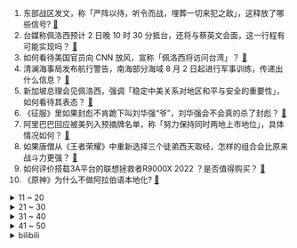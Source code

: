 1. 东部战区发文，称「严阵以待，听令而战，埋葬一切来犯之敌」，这释放了哪些信号? [:link:](https://www.zhihu.com/question/546437652)
2. 台媒称佩洛西预计 2 日晚 10 时 30 分抵台，还将与蔡英文会面，这一行程有可能实现吗？ [:link:](https://www.zhihu.com/question/546453544)
3. 如何看待美国官员向 CNN 放风，宣称「佩洛西将访问台湾」？ [:link:](https://www.zhihu.com/question/546436661)
4. 清澜海事局发布航行警告，南海部分海域 8 月 2 日起进行军事训练，传递出什么信息？ [:link:](https://www.zhihu.com/question/546443427)
5. 新加坡总理会见佩洛西，强调「稳定中美关系对地区和平与安全的重要性」，如何看待其表态？ [:link:](https://www.zhihu.com/question/546435551)
6. 《征服》里如果封彪不肯跪下叫刘华强“爷”，刘华强会不会真的杀了封彪？ [:link:](https://www.zhihu.com/question/330709485)
7. 阿里巴巴回应被美列入预摘牌名单，称「努力保持同时两地上市地位」，具体情况如何？ [:link:](https://www.zhihu.com/question/546324063)
8. 如果唐僧从《王者荣耀》中重新选择三个徒弟西天取经，怎样的组合会比原来战斗力更强？ [:link:](https://www.zhihu.com/question/545952631)
9. 如何评价搭载3A平台的联想拯救者R9000X 2022 ？是否值得购买？ [:link:](https://www.zhihu.com/question/546099933)
10. 《原神》为什么不做阿拉伯语本地化? [:link:](https://www.zhihu.com/question/544818604)
<details>
<summary>11 ~ 20</summary>

11. 敏感时期，「东风-17」高超音速导弹发射画面首度公开，这透露了哪些信息？ [:link:](https://www.zhihu.com/question/546338147)
12. 你们在旅游的时候发生过哪些开心或者不开心的事情？ [:link:](https://www.zhihu.com/question/358934847)
13. 你认为哪些对健康有利的电器是家庭必备的？ [:link:](https://www.zhihu.com/question/545160117)
14. 生活中有哪些智能小家电，让你买过后觉得非常值，幸福感超强？ [:link:](https://www.zhihu.com/question/498185670)
15. 上了重点高中之后我该不该努力维持一段表面没有问题的友谊？ [:link:](https://www.zhihu.com/question/546095306)
16. 亲戚家4个孩子，给你家1个孩子包红包600元，你给亲戚家孩子包多少红包？ [:link:](https://www.zhihu.com/question/512795097)
17. 高考生只背高考词汇3500够吗? [:link:](https://www.zhihu.com/question/546082085)
18. 如何看待浪潮员工连续值班24小时致昏迷，员工诊断为“呼吸性碱中毒”？ [:link:](https://www.zhihu.com/question/546388458)
19. 有哪些高情商的聊天技巧? [:link:](https://www.zhihu.com/question/388010261)
20. 戴宗一小时速度也就是 20 km，为什么不骑马？ [:link:](https://www.zhihu.com/question/533518804)
</details>
<details>
<summary>21 ~ 30</summary>

21. 雷克萨斯车祸多名救人者遭网暴，遭遇网络暴力该如何维权？ [:link:](https://www.zhihu.com/question/546132780)
22. 24岁，大专学历，在工厂上班，可是我又不甘心就这样过一辈子，对未来很迷茫，我该怎么办？ [:link:](https://www.zhihu.com/question/479565794)
23. 女子 5 次漏扫码获利 200 元被刑拘，如何从法律角度解读？ [:link:](https://www.zhihu.com/question/546330379)
24. 为什么人不能近亲结婚，而其它动物近亲则没有什么问题？ [:link:](https://www.zhihu.com/question/543519455)
25. 网红「周周在西非」疑失联，中国驻尼日利亚大使馆回应「正在调查核实」，具体情况如何？如何看待这种选择？ [:link:](https://www.zhihu.com/question/546431411)
26. 杭州发布三孩家庭住房公积金优惠政策，购买首套住房贷款额度上浮 20%，这会产生哪些影响？ [:link:](https://www.zhihu.com/question/546345975)
27. 为什么沈腾新电影《独行月球》的评价两极分化严重？ [:link:](https://www.zhihu.com/question/545913134)
28. 比亚迪海豹上市，订单已超 11 万，该车的热度为何如此高？ [:link:](https://www.zhihu.com/question/542841443)
29. 韩国国会议长室公布，国会议长将在 8 月 4 日见佩洛西，这一行程透露了哪些问题？ [:link:](https://www.zhihu.com/question/546363719)
30. 韩国总统尹锡悦支持率首次跌破 30% ，已宣布取消外地休假计划，发生了什么？ [:link:](https://www.zhihu.com/question/546383204)
</details>
<details>
<summary>31 ~ 40</summary>

31. 青海一儿童落水后亲属陆续下水营救，共 6 人溺水死亡，具体情况如何？发生溺水时该如何应对？ [:link:](https://www.zhihu.com/question/546336843)
32. 如何看待 7 月 31 日《英雄联盟》赛事官方最「加」数据疑似造假？ [:link:](https://www.zhihu.com/question/546338501)
33. 如何评价小米发布的「米家眼镜相机」，有哪些优势和不足？ [:link:](https://www.zhihu.com/question/546351730)
34. 如何评价美剧《西部世界》第四季第六集（S04E06）「Fidelity」？ [:link:](https://www.zhihu.com/question/543909441)
35. 「周周在西非」本人回应失联传闻，称自己目前很好，具体情况如何？如何评价她的婚姻选择？ [:link:](https://www.zhihu.com/question/546478306)
36. 能量的本质是什么? [:link:](https://www.zhihu.com/question/20730088)
37. 可以告诉我人生的价值吗？ [:link:](https://www.zhihu.com/question/546425207)
38. 父母推荐中文系，我非常向往社会学，我该不该读社会学? [:link:](https://www.zhihu.com/question/538879255)
39. 现在一口流利的英语还值钱吗？ [:link:](https://www.zhihu.com/question/541682008)
40. 英国工业联合会负责人丹克称「由于担心中英政治关系紧张，英国企业正切断对华贸易关系」，如何解读这一言论？ [:link:](https://www.zhihu.com/question/546405004)
</details>
<details>
<summary>41 ~ 50</summary>

41. 胡军回应代言理财产品「爆雷」，双方代言合约已于 2020 年 6 月正式结束，明星代言产品应注意什么？ [:link:](https://www.zhihu.com/question/546425644)
42. 能告诉我你觉得什么是快乐吗？ [:link:](https://www.zhihu.com/question/546436093)
43. 如何培养出一个有勇气的孩子？ [:link:](https://www.zhihu.com/question/545875898)
44. 《独行月球》有哪些「这不科学」的地方? [:link:](https://www.zhihu.com/question/546088047)
45. 23 考研不想成为炮灰，应该努力到什么程度呢？ [:link:](https://www.zhihu.com/question/540137319)
46. 目前食辣的风潮或将面临消退，研究人员表示辣味饮食的商业业态或到达顶峰将逐渐减弱，国人开始不爱吃辣了吗？ [:link:](https://www.zhihu.com/question/546434990)
47. 如何评价古天乐主演的《明日战记》？ [:link:](https://www.zhihu.com/question/60772659)
48. 青岛 2 名游客被海浪卷入海中，现场已有救援人员搜救，具体情况如何？在海边有哪些安全问题需要注意？ [:link:](https://www.zhihu.com/question/546355055)
49. 诸葛亮和岳飞终其一生为理想奋斗但最终却落得了凄惨的下场，他们这种没有顺从天意的努力有意义吗？ [:link:](https://www.zhihu.com/question/546288785)
50. 7 月 29 日，俄当局外长称「西方援乌武器只会让冲突持续」，如何看待这一观点？ [:link:](https://www.zhihu.com/question/546129075)
</details><details>
<summary>bilibili</summary>

1. 我玩MC玩破防了…… [:link:](//www.bilibili.com/video/BV1ad4y1D7k5)
2. 【猛男版】小城夏天丨来看看我们生活的小城吧！ [:link:](//www.bilibili.com/video/BV1pW4y1y7AJ)
3. 统帅深情 [:link:](//www.bilibili.com/video/BV1ig41117qQ)
4. 【时代少年团】《哭泣的游戏》个人角色短片之《沉默怪兽》 [:link:](//www.bilibili.com/video/BV1oG4y1e7Em)
5. 1块钱挑战！我跑遍杭州甚至买不到一瓶水！ [:link:](//www.bilibili.com/video/BV1pT411j7gW)
6. 自制战斗机式的打水仗摩托车 [:link:](//www.bilibili.com/video/BV1cG4y1q7iY)
7. 习主席的牵挂 [:link:](//www.bilibili.com/video/BV1wB4y187vU)
8. 忆往昔，一张戏台百家酬 [:link:](//www.bilibili.com/video/BV1ot4y1G73b)
9. 我一定会救你出去的！ [:link:](//www.bilibili.com/video/BV1Zr4y1V7L5)
10. 发起挑战随便p！ [:link:](//www.bilibili.com/video/BV1o94y1D7xG)
<details>
<summary>11 ~ 20</summary>

11. 无 伤 速 创 西 天 [:link:](//www.bilibili.com/video/BV1zW4y1y7NG)
12. life gose on [:link:](//www.bilibili.com/video/BV1ZV4y1L7Ge)
13. 聋哑人是怎么做到定时起床的？但到最后你知道了吗？ [:link:](//www.bilibili.com/video/BV1fF411w76u)
14. 这只猫让我笑了两分二十七秒！ [:link:](//www.bilibili.com/video/BV1iW4y1y7ko)
15. 看似乱作一团，实则毫无规律 [:link:](//www.bilibili.com/video/BV15r4y1j7rA)
16. 妈妈！别喂我了！！！ [:link:](//www.bilibili.com/video/BV1MG4y1q724)
17. 眼镜店是真的是网上说的那么暴利吗？我接手一周告诉你！ [:link:](//www.bilibili.com/video/BV1XV4y1j71W)
18. 一道绝对简单的美味《可乐鸡翅》，答应我一定学会它！ [:link:](//www.bilibili.com/video/BV18U4y1v7oh)
19. （ 生命的每一天 都是一场战斗 ） [:link:](//www.bilibili.com/video/BV1ad4y1D79s)
20. 耗时两年，只为这一刻的绽放！史诗级的同人！同人游戏《植物大战僵尸：冒险时光2》正式宣传片 [:link:](//www.bilibili.com/video/BV1Jg41117Tm)
</details>
<details>
<summary>21 ~ 30</summary>

21. 看完7月新番，我直接扭成双螺旋！【泛式】 [:link:](//www.bilibili.com/video/BV1JB4y1C7ZB)
22. 是本人！ [:link:](//www.bilibili.com/video/BV18g41117HB)
23. 这还能是.....植物大战僵尸！？代码自制戴夫的晚年生活！ [:link:](//www.bilibili.com/video/BV1uY4y1P79z)
24. 首尔大学博士如何当非洲仁君？【奇葩小国39】 [:link:](//www.bilibili.com/video/BV1Sr4y1L7nr)
25. 7月27日 [:link:](//www.bilibili.com/video/BV1uB4y1b7h6)
26. 秘密基地又挖出新空间啦，带你们看看里面又更新了啥？ [:link:](//www.bilibili.com/video/BV1MG4y1q7V9)
27. 屠龙勇士世界纪录：0.0秒瞬杀大龙！无数次尝试换来的肌肉记忆！！ [:link:](//www.bilibili.com/video/BV18a411T7zG)
28. 火柴人 VS 我的世界系列第二十九集 音符世界（Note Block Universe） [:link:](//www.bilibili.com/video/BV1sB4y1C72v)
29. 这也敢播啊？！！ [:link:](//www.bilibili.com/video/BV1eB4y1b78n)
30. 🐓鸡你太美，但是猫咪版🐓 [:link:](//www.bilibili.com/video/BV1tW4y1y7db)
</details>
<details>
<summary>31 ~ 40</summary>

31. 3个锥桶雨天上演狗血剧，它们的运动为何有规律？揭秘锥桶的三体运动 [:link:](//www.bilibili.com/video/BV1VG411h7eF)
32. 如何一天之内得罪一家人！ [:link:](//www.bilibili.com/video/BV1YW4y1y761)
33. 7龙神全部上场，爆肝16天4114场！ [:link:](//www.bilibili.com/video/BV15G411h7ew)
34. 去蜡像馆的人拍视频有多拼命 [:link:](//www.bilibili.com/video/BV1oa411M7Yz)
35. 手感顺滑 [:link:](//www.bilibili.com/video/BV15t4y1V7Ks)
36. 好简单做蚵仔煎，听说吃完就能在转角遇到爱 [:link:](//www.bilibili.com/video/BV1JU4y1v7z5)
37. 高智商自救 [:link:](//www.bilibili.com/video/BV1AF411A7UH)
38. 还是一如既往的热闹，满满都都是爱。 [:link:](//www.bilibili.com/video/BV1wV4y1j7c8)
39. 我就是为女搭档负重前行的冤种主持！我来b站啦！ [:link:](//www.bilibili.com/video/BV1oB4y1t7ey)
40. 这碗鲁肉饭 治好了我的精神内耗  【怎么这么值ep47-台湾风味小吃】 [:link:](//www.bilibili.com/video/BV14B4y1b7su)
</details>
<details>
<summary>41 ~ 50</summary>

41. 花光所有积蓄，搞一台汽车送外卖，打算两年后买房 【流浪 04】 [:link:](//www.bilibili.com/video/BV1kB4y1b7fS)
42. 一生要强的男人 [:link:](//www.bilibili.com/video/BV1EB4y1C7iT)
43. 评分9.8！直接起飞？德凯奥特曼开局吐槽 [:link:](//www.bilibili.com/video/BV18t4y1V7c4)
44. 有些事情不是你想的那么简单的，但也没有你想的那么难！ [:link:](//www.bilibili.com/video/BV1VU4y1v7p2)
45. 借 位 比 心 [:link:](//www.bilibili.com/video/BV1qW4y1y7DL)
46. 所以，爱会消失，对吧？ [:link:](//www.bilibili.com/video/BV1gN4y1j7YX)
47. 真·玄玄玄孙！还送赤兔马、青龙偃月刀！《水浒传》P32 [:link:](//www.bilibili.com/video/BV1se4y1X71Q)
48. 摄 像 头 安 我 家 了 是 吧 ！？ [:link:](//www.bilibili.com/video/BV1WB4y1b7EG)
49. 伴娘遭4名伴郎调戏，哥哥反击致2死2伤，要坐牢吗？【侯朝辉律师】 [:link:](//www.bilibili.com/video/BV1MB4y1b7gW)
50. 和 牛 天 花 板 [:link:](//www.bilibili.com/video/BV1ur4y1j71a)
</details>
<details>
<summary>51 ~ 60</summary>

51. 霸气的英歌舞变装秀，中华战舞太燃了！ [:link:](//www.bilibili.com/video/BV1Kt4y1V7wi)
52. 被好家人逮住合影了.... [:link:](//www.bilibili.com/video/BV1aB4y1b7yR)
53. 我来自小镇，12年没舍得丢一张试卷 [:link:](//www.bilibili.com/video/BV1kT411j7Bp)
54. 当我告诉她关于初恋的故事！她疯了！ [:link:](//www.bilibili.com/video/BV1LG411h7EN)
55. 《 燃 死 我 啦 》 [:link:](//www.bilibili.com/video/BV1Mt4y1L7DZ)
56. 鸡  牌  特  工 [:link:](//www.bilibili.com/video/BV1Qa411U7Hq)
57. ⚡️童年DNA都裂开了⚡️你这小羊，太假了⚡️ [:link:](//www.bilibili.com/video/BV1BS4y1t7np)
58. 意大利人竟然把剩菜剩饭做成了盲盒！4.99竟开出一大堆披萨！ [:link:](//www.bilibili.com/video/BV1SG41187Fk)
59. 签合同，送儿子 [:link:](//www.bilibili.com/video/BV1UG41187Qy)
60. 我和这破厕所，今天只能活一个！ [:link:](//www.bilibili.com/video/BV1Ma411S7Ln)
</details>
<details>
<summary>61 ~ 70</summary>

61. 郭站长首次尝鲜“假背景”！ [:link:](//www.bilibili.com/video/BV1Zt4y1V7CE)
62. 7月28日，福建。孩子高空抛物不听劝，家长找演员扮“伤者”上门，娃吓得直哭认错“不敢了” 。 [:link:](//www.bilibili.com/video/BV1zU4y1v7r6)
63. 对自助餐的侮辱，就是吃主食！ [:link:](//www.bilibili.com/video/BV1tU4y1v7aW)
64. 眼前一黑，少壮伤悲 [:link:](//www.bilibili.com/video/BV1BN4y1L74T)
65. 【小魔】为什么中国人爱用筷子，外国人爱用刀叉？ [:link:](//www.bilibili.com/video/BV1ZB4y1t7tx)
66. 自从不上班再也没有人给我介绍对象了 [:link:](//www.bilibili.com/video/BV1oY4y1A718)
67. 一男子扔垃圾反将自己“扔”了 [:link:](//www.bilibili.com/video/BV14V4y1E7Be)
68. 机械外骨骼，会不会是未来战争的利器？【司徒之脑洞】 [:link:](//www.bilibili.com/video/BV1rW4y1y7Uf)
69. 你可以放心的把后背交给他 [:link:](//www.bilibili.com/video/BV1KB4y1h7rV)
70. 外国人挑战《最伟大的作品》，竟然还原了MV！超强中英混唱周董新歌 [:link:](//www.bilibili.com/video/BV1nB4y1C71P)
</details>
<details>
<summary>71 ~ 80</summary>

71. 我又又又又又在网上买了一些沙雕玩具 [:link:](//www.bilibili.com/video/BV15a411S7Gp)
72. 各地文旅局都疯狂卷起来了。 [:link:](//www.bilibili.com/video/BV17U4y1v7jp)
73. 还 有 谁 ？ [:link:](//www.bilibili.com/video/BV1Za411T7sD)
74. 蛋黄酱里竟然百分之80都是油？ [:link:](//www.bilibili.com/video/BV1VY4y1P7aW)
75. 大眠+那年夏天宁静的海+当你 [:link:](//www.bilibili.com/video/BV15B4y1C7S5)
76. 终于知道汤姆猫，为什么当舔狗了 [:link:](//www.bilibili.com/video/BV1HT411j7RH)
77. 这才是《耍把戏》原版MV! [:link:](//www.bilibili.com/video/BV1od4y1m7H8)
78. 胖龙兄弟安排108豪华火锅自助，肉无限吃，全是肉真带劲！ [:link:](//www.bilibili.com/video/BV1XS4y1t7aP)
79. 我终于理解19岁的他会有那么多女生富婆追求了…… [:link:](//www.bilibili.com/video/BV15r4y1j7Sy)
80. 历时两个月！重制等身八重神子 [:link:](//www.bilibili.com/video/BV1CT411j79N)
</details>
<details>
<summary>81 ~ 90</summary>

81. 【ITZY】"SNEAKERS" 舞台开麦版练习室 [:link:](//www.bilibili.com/video/BV1De4y1Q7pr)
82. 男生玩游戏，为什么都喜欢选女角色？【有问题】 [:link:](//www.bilibili.com/video/BV1KU4y1v7Vy)
83. 连环整蛊！偷偷把女友的床换成游泳池？她直接掉进去了！ [:link:](//www.bilibili.com/video/BV1RG4y1e7Am)
84. 【特效向】斗战圣僧VS机甲大圣“你这棒 只配我当柴烧~” [:link:](//www.bilibili.com/video/BV1YB4y187Yj)
85. 我在谷歌地图亲眼目睹了杀人现场！！ [:link:](//www.bilibili.com/video/BV1gr4y1j7fE)
86. 【#今日份狗粮请查收#】有没有被那个甜蜜的么么哒“中伤”到… [:link:](//www.bilibili.com/video/BV1VB4y1C7RV)
87. 某虚拟主包刚成精时跳舞视频疑似流出 [:link:](//www.bilibili.com/video/BV17V4y1E71E)
88. 【搞笑短剧】花花世界迷住的我的双眼 [:link:](//www.bilibili.com/video/BV1id4y1K7iy)
89. 【原神】全网首发！！单推凯瑟琳！！凯瑟琳单推教学！！ [:link:](//www.bilibili.com/video/BV1ZG4y1i78J)
90. 我生孩子都生不出这么像的 [:link:](//www.bilibili.com/video/BV1jg41117jY)
</details>
<details>
<summary>91 ~ 100</summary>

91. 猫德学院的老弱病残丑们 [:link:](//www.bilibili.com/video/BV1fF411w7rQ)
92. 大唐新单《斗破苍天》唐僧feat.悟空 [:link:](//www.bilibili.com/video/BV1TY4y1P73f)
93. 嘘 [:link:](//www.bilibili.com/video/BV1DU4y1v7TH)
94. 利苑  厨子探店¥？？？ [:link:](//www.bilibili.com/video/BV1FG411h7xF)
95. 【官方MV】法老Pharaoh & 龚琳娜 -《小河淌水1952》 [:link:](//www.bilibili.com/video/BV1Ga411S76M)
96. 软乎乎的小脚好可爱啊🥰 [:link:](//www.bilibili.com/video/BV1ZB4y1t7a5)
97. 凡人流鼻祖！一口气看完七百四十万字的《凡人修仙传》上集【夙读百万字12】 [:link:](//www.bilibili.com/video/BV1Nd4y1U7W7)
98. 【假装讲电影】富二代无恶不作！父亲花10亿请剧组设局，让儿子以为穿越回19世纪！ [:link:](//www.bilibili.com/video/BV1oa411U71F)
99. 炎热的夏天，打水仗应该是很好的消遣方式！ [:link:](//www.bilibili.com/video/BV1Ud4y1K7Zf)
100. 山海经遗失的那一册，真有可能是记载虫族的么？耗时20天共240小时*2【自学自制】【狂想山海经】 [:link:](//www.bilibili.com/video/BV1FG4y1q7Rj)
</details></details>